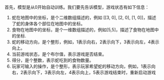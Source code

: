 首先，模型是从0开始自动训练。我们要先告诉模型，游戏状态有如下信息：
1. 蛇在地图中的坐标，是个二维数组描述的，例如 [[3, 0], [2, 0], [1, 0]]，描述了蛇的身体各个部位在地图中的坐标。
2. 食物在地图中的坐标，是个一维数组描述的，例如[5,5]，描述了食物在地图中的坐标.
3. 蛇的移动方向，是个整形，例如，1表示向右，2表示向下，3表示向左，4表示向上。
4. 当前游戏状态，是个布尔值，表示游戏是否结束。
5. 得分，是个整数，表示蛇吃到的食物数量。
6. 玩家可输入的操作，是个整形，表示玩家希望蛇的移动方向，例如，1表示向右，2表示向下，3表示向左，4表示向上，5表示游戏结束时，重新启动游戏